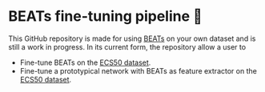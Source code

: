 # BEATs fine-tuning pipeline :musical_note:

This GitHub repository is made for using [BEATs](https://arxiv.org/abs/2212.09058) on your own dataset and is still a work in progress. In its current form, the repository allow a user to 

- Fine-tune BEATs on the [ECS50 dataset](https://github.com/karolpiczak/ESC-50). 
- Fine-tune a prototypical network with BEATs as feature extractor on the [ECS50 dataset](https://github.com/karolpiczak/ESC-50). 